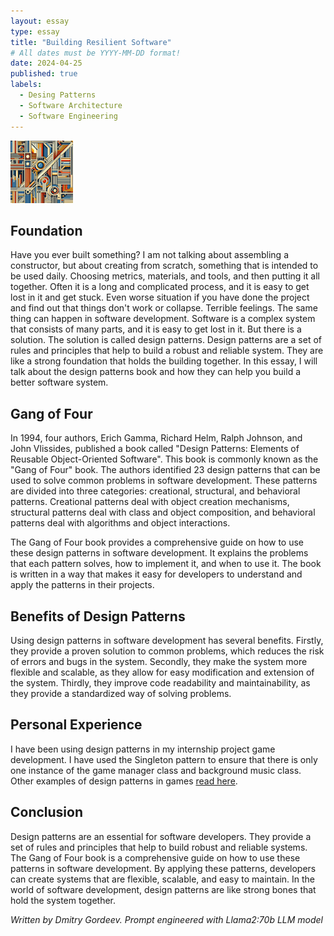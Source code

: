 ```yaml
---
layout: essay
type: essay
title: "Building Resilient Software"
# All dates must be YYYY-MM-DD format!
date: 2024-04-25
published: true
labels:
  - Desing Patterns
  - Software Architecture
  - Software Engineering
---
```

<img width="100px" class="rounded float-start pe-4" src="../img/design-patterns/pattern.png">

## Foundation

Have you ever built something? I am not talking about assembling a constructor, but about creating from scratch, something that is intended to be used daily. Choosing metrics, materials, and tools, and then putting it all together. Often it is a long and complicated process, and it is easy to get lost in it and get stuck. Even worse situation if you have done the project and find out that things don't work or collapse. Terrible feelings. The same thing can happen in software development. Software is a complex system that consists of many parts, and it is easy to get lost in it. But there is a solution. The solution is called design patterns. Design patterns are a set of rules and principles that help to build a robust and reliable system. They are like a strong foundation that holds the building together. In this essay, I will talk about the design patterns book and how they can help you build a better software system.

## Gang of Four

In 1994, four authors, Erich Gamma, Richard Helm, Ralph Johnson, and John Vlissides, published a book called "Design Patterns: Elements of Reusable Object-Oriented Software". This book is commonly known as the "Gang of Four" book. The authors identified 23 design patterns that can be used to solve common problems in software development. These patterns are divided into three categories: creational, structural, and behavioral patterns. Creational patterns deal with object creation mechanisms, structural patterns deal with class and object composition, and behavioral patterns deal with algorithms and object interactions.

The Gang of Four book provides a comprehensive guide on how to use these design patterns in software development. It explains the problems that each pattern solves, how to implement it, and when to use it. The book is written in a way that makes it easy for developers to understand and apply the patterns in their projects.

## Benefits of Design Patterns

Using design patterns in software development has several benefits. Firstly, they provide a proven solution to common problems, which reduces the risk of errors and bugs in the system. Secondly, they make the system more flexible and scalable, as they allow for easy modification and extension of the system. Thirdly, they improve code readability and maintainability, as they provide a standardized way of solving problems.

## Personal Experience

I have been using design patterns in my internship project game development. I have used the Singleton pattern to ensure that there is only one instance of the game manager class and background music class. Other examples of design patterns in games [read here](https://dmitry-cq.medium.com/day-23-game-programming-design-patterns-5a52655cb0ef).

## Conclusion

Design patterns are an essential for software developers. They provide a set of rules and principles that help to build robust and reliable systems. The Gang of Four book is a comprehensive guide on how to use these patterns in software development. By applying these patterns, developers can create systems that are flexible, scalable, and easy to maintain. In the world of software development, design patterns are like strong bones that hold the system together.


*Written by Dmitry Gordeev. Prompt engineered with Llama2:70b LLM model*
